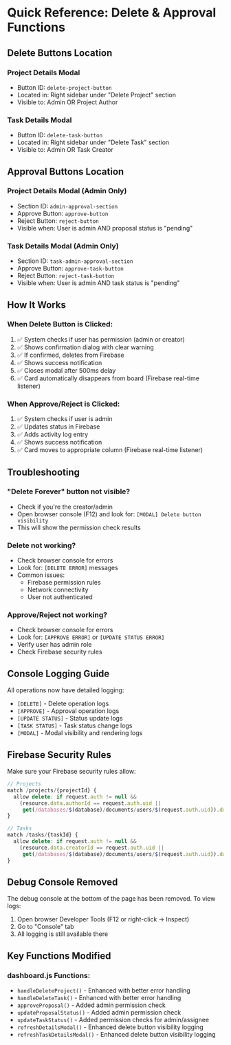 # Quick Reference: Delete & Approval Functions

## Delete Buttons Location

### Project Details Modal
- Button ID: `delete-project-button`
- Located in: Right sidebar under "Delete Project" section
- Visible to: Admin OR Project Author

### Task Details Modal
- Button ID: `delete-task-button`
- Located in: Right sidebar under "Delete Task" section
- Visible to: Admin OR Task Creator

## Approval Buttons Location

### Project Details Modal (Admin Only)
- Section ID: `admin-approval-section`
- Approve Button: `approve-button`
- Reject Button: `reject-button`
- Visible when: User is admin AND proposal status is "pending"

### Task Details Modal (Admin Only)
- Section ID: `task-admin-approval-section`
- Approve Button: `approve-task-button`
- Reject Button: `reject-task-button`
- Visible when: User is admin AND task status is "pending"

## How It Works

### When Delete Button is Clicked:
1. ✅ System checks if user has permission (admin or creator)
2. ✅ Shows confirmation dialog with clear warning
3. ✅ If confirmed, deletes from Firebase
4. ✅ Shows success notification
5. ✅ Closes modal after 500ms delay
6. ✅ Card automatically disappears from board (Firebase real-time listener)

### When Approve/Reject is Clicked:
1. ✅ System checks if user is admin
2. ✅ Updates status in Firebase
3. ✅ Adds activity log entry
4. ✅ Shows success notification
5. ✅ Card moves to appropriate column (Firebase real-time listener)

## Troubleshooting

### "Delete Forever" button not visible?
- Check if you're the creator/admin
- Open browser console (F12) and look for: `[MODAL] Delete button visibility`
- This will show the permission check results

### Delete not working?
- Check browser console for errors
- Look for: `[DELETE ERROR]` messages
- Common issues:
  - Firebase permission rules
  - Network connectivity
  - User not authenticated

### Approve/Reject not working?
- Check browser console for errors
- Look for: `[APPROVE ERROR]` or `[UPDATE STATUS ERROR]`
- Verify user has admin role
- Check Firebase security rules

## Console Logging Guide

All operations now have detailed logging:
- `[DELETE]` - Delete operation logs
- `[APPROVE]` - Approval operation logs
- `[UPDATE STATUS]` - Status update logs
- `[TASK STATUS]` - Task status change logs
- `[MODAL]` - Modal visibility and rendering logs

## Firebase Security Rules

Make sure your Firebase security rules allow:
```javascript
// Projects
match /projects/{projectId} {
  allow delete: if request.auth != null && 
    (resource.data.authorId == request.auth.uid || 
     get(/databases/$(database)/documents/users/$(request.auth.uid)).data.role == 'admin');
}

// Tasks
match /tasks/{taskId} {
  allow delete: if request.auth != null && 
    (resource.data.creatorId == request.auth.uid || 
     get(/databases/$(database)/documents/users/$(request.auth.uid)).data.role == 'admin');
}
```

## Debug Console Removed

The debug console at the bottom of the page has been removed. To view logs:
1. Open browser Developer Tools (F12 or right-click → Inspect)
2. Go to "Console" tab
3. All logging is still available there

## Key Functions Modified

### dashboard.js Functions:
- `handleDeleteProject()` - Enhanced with better error handling
- `handleDeleteTask()` - Enhanced with better error handling
- `approveProposal()` - Added admin permission check
- `updateProposalStatus()` - Added admin permission check
- `updateTaskStatus()` - Added permission checks for admin/assignee
- `refreshDetailsModal()` - Enhanced delete button visibility logging
- `refreshTaskDetailsModal()` - Enhanced delete button visibility logging
